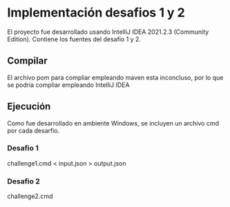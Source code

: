 
# Implementación desafios 1 y 2

El proyecto fue desarrollado usando IntelliJ IDEA 2021.2.3 (Community Edition).
Contiene los fuentes del desafio 1 y 2.

## Compilar

El archivo pom para compliar empleando maven esta inconcluso, por lo que se podria compliar empleando 
IntelliJ IDEA


## Ejecución

Como fue desarrollado en ambiente Windows, se incluyen un archivo cmd por cada desarfio.

### Desafio 1

challenge1.cmd < input.json > output.json


### Desafio 2 
challenge2.cmd
